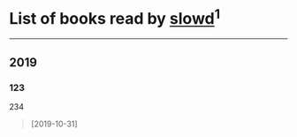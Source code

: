 # List of books read by [slowd](https://plus.google.com/u/0/103100437955997490081/)<sup>1</sup>
---

## 2019

### 123
234
> [2019-10-31] 



